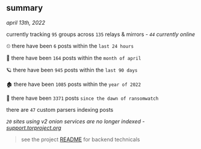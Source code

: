 
## summary
_april 13th, 2022_

currently tracking `95` groups across `135` relays & mirrors - _`44` currently online_

⏲ there have been `6` posts within the `last 24 hours`

🦈 there have been `164` posts within the `month of april`

🪐 there have been `945` posts within the `last 90 days`

🏚 there have been `1085` posts within the `year of 2022`

🦕 there have been `3371` posts `since the dawn of ransomwatch`

there are `47` custom parsers indexing posts

_`20` sites using v2 onion services are no longer indexed - [support.torproject.org](https://support.torproject.org/onionservices/v2-deprecation/)_

> see the project [README](https://github.com/thetanz/ransomwatch#ransomwatch--) for backend technicals

